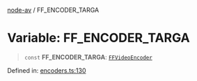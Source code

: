 [node-av](../globals.md) / FF\_ENCODER\_TARGA

# Variable: FF\_ENCODER\_TARGA

> `const` **FF\_ENCODER\_TARGA**: [`FFVideoEncoder`](../type-aliases/FFVideoEncoder.md)

Defined in: [encoders.ts:130](https://github.com/seydx/av/blob/f8631fc881b394300b1479f511d55cf1c370a87f/src/constants/encoders.ts#L130)
